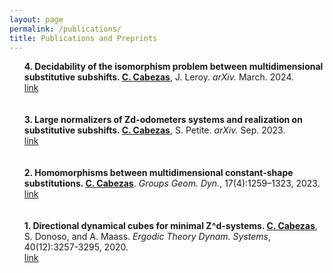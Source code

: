 ```yaml
---
layout: page
permalink: /publications/
title: Publications and Preprints
---
```


<ul>
	<b>4. Decidability of the isomorphism problem between multidimensional substitutive subshifts. <u>C. Cabezas</u></b>, J. Leroy. <i>arXiv.</i> March. 2024.<br>
		<a href="https://arxiv.org/pdf/2309.10156.pdf"><div class="color-button">link</div></a>
	<br>
	<br>
	<b>3. Large normalizers of Zd-odometers systems and realization on substitutive subshifts. <u>C. Cabezas</u></b>, S. Petite. <i>arXiv.</i> Sep. 2023.<br>
		<a href="https://arxiv.org/pdf/2309.10156.pdf"><div class="color-button">link</div></a>
	<br>
	<br>
	<b>2. Homomorphisms between multidimensional constant-shape substitutions. <u>C. Cabezas</u></b>. <i>Groups Geom. Dyn.</i>, 17(4):1259–1323, 2023. <br>
 		<a href="https://ems.press/journals/ggd/articles/11460732"><div class="color-button">link</div></a>
	<br>
	<br>
<b>1. Directional dynamical cubes for minimal Z^d-systems. <u>C. Cabezas</u></b>, S. Donoso, and A. Maass. <i>Ergodic Theory Dynam. Systems</i>, 40(12):3257-3295, 2020. <br>
		<a href="https://www.cambridge.org/core/journals/ergodic-theory-and-dynamical-systems/article/abs/directional-dynamical-cubes-for-minimal-mathbbzdsystems/D57F7F08ECF4E1EE02CCD01CD7FC15E3"><div class="color-button">link</div></a>
